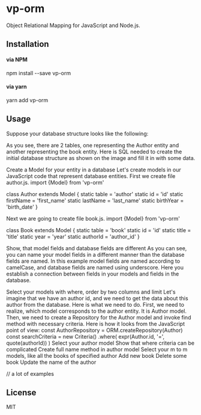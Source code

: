 # vp-orm

Object Relational Mapping for JavaScript and Node.js.

## Installation

#### via NPM

npm install --save vp-orm

#### via yarn

yarn add vp-orm

## Usage

Suppose your database structure looks like the following:
<database structure image>

As you see, there are 2 tables, one representing the Author entity and
another representing the book entity.
Here is SQL needed to create the initial database structure as shown
on the image and fill it in with some data.
<sql for initial database creation>

Create a Model for your entity in a database
Let's create models in our JavaScript code that represent database entities.
First we create file author.js.
import {Model} from 'vp-orm'

class Author extends Model {
    static table = 'author'
    static id = 'id'
    static firstName = 'first_name'
    static lastName = 'last_name'
    static birthYear = 'birth_date'
}

Next we are going to create file book.js.
import {Model} from 'vp-orm'

class Book extends Model {
    static table = 'book'
    static id = 'id'
    static title = 'title'
    static year = 'year'
    static authorId = 'author_id'
}


Show, that model fields and database fields are different
As you can see, you can name your model fields in a different manner
than the database fields are named. In this example model fields
are named according to camelCase, and database fields are named
using underscore.
Here you establish a connection between fields in your models
and fields in the database.

Select your models with where, order by two columns and limit
Let's imagine that we have an author id, and we need to get the data
about this author from the database.
Here is what we need to do. First, we need to realize, which model corresponds
to the author entity. It is Author model. Then, we need to create a Repository
for the Author model and invoke find method with necessary criteria.
Here is how it looks from the JavaScript point of view:
const AuthorRepository = ORM.createRepository(Author)
const searchCriteria = new Criteria()
    .where(
        expr(Author.id, '=', quote(authorId))
    )
Select your author model
Show that where criteria can be complicated
Create full name method in author model
Select your m to m models, like all the books of specified author
Add new book
Delete some book
Update the name of the author

// a lot of examples

## License

MIT
